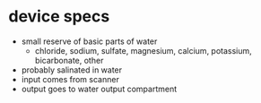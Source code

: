 # device specs
- small reserve of basic parts of water
  - chloride, sodium, sulfate, magnesium, calcium, potassium, bicarbonate, other
- probably salinated in water
- input comes from scanner
- output goes to water output compartment
